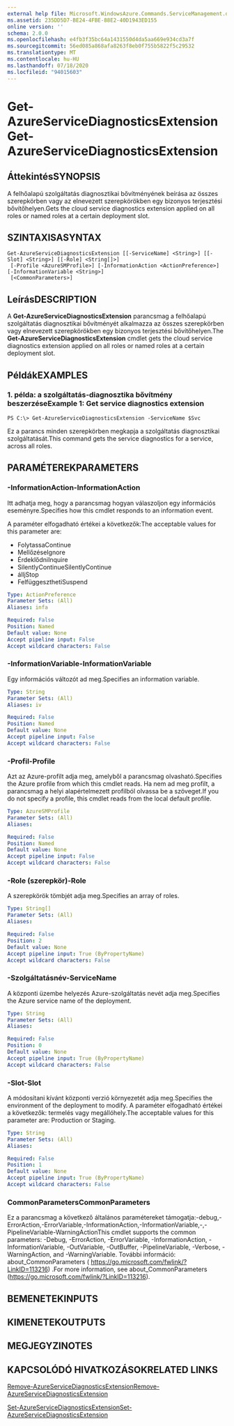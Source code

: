 ```yaml
---
external help file: Microsoft.WindowsAzure.Commands.ServiceManagement.dll-Help.xml
ms.assetid: 235DD5D7-BE24-4FBE-88E2-40D1943ED155
online version: ''
schema: 2.0.0
ms.openlocfilehash: e4fb3f35bc64a1431550d4da5aa669e934cd3a7f
ms.sourcegitcommit: 56ed085a868afa8263f8eb0f755b5822f5c29532
ms.translationtype: MT
ms.contentlocale: hu-HU
ms.lasthandoff: 07/18/2020
ms.locfileid: "94015603"
---
```

# <span data-ttu-id="5ceae-101">Get-AzureServiceDiagnosticsExtension</span><span class="sxs-lookup"><span data-stu-id="5ceae-101">Get-AzureServiceDiagnosticsExtension</span></span>

## <span data-ttu-id="5ceae-102">Áttekintés</span><span class="sxs-lookup"><span data-stu-id="5ceae-102">SYNOPSIS</span></span>
<span data-ttu-id="5ceae-103">A felhőalapú szolgáltatás diagnosztikai bővítményének beírása az összes szerepkörben vagy az elnevezett szerepkörökben egy bizonyos terjesztési bővítőhelyen.</span><span class="sxs-lookup"><span data-stu-id="5ceae-103">Gets the cloud service diagnostics extension applied on all roles or named roles at a certain deployment slot.</span></span>

## <span data-ttu-id="5ceae-104">SZINTAXISA</span><span class="sxs-lookup"><span data-stu-id="5ceae-104">SYNTAX</span></span>

```
Get-AzureServiceDiagnosticsExtension [[-ServiceName] <String>] [[-Slot] <String>] [[-Role] <String[]>]
 [-Profile <AzureSMProfile>] [-InformationAction <ActionPreference>] [-InformationVariable <String>]
 [<CommonParameters>]
```

## <span data-ttu-id="5ceae-105">Leírás</span><span class="sxs-lookup"><span data-stu-id="5ceae-105">DESCRIPTION</span></span>
<span data-ttu-id="5ceae-106">A **Get-AzureServiceDiagnosticsExtension** parancsmag a felhőalapú szolgáltatás diagnosztikai bővítményét alkalmazza az összes szerepkörben vagy elnevezett szerepkörökben egy bizonyos terjesztési bővítőhelyen.</span><span class="sxs-lookup"><span data-stu-id="5ceae-106">The **Get-AzureServiceDiagnosticsExtension** cmdlet gets the cloud service diagnostics extension applied on all roles or named roles at a certain deployment slot.</span></span>

## <span data-ttu-id="5ceae-107">Példák</span><span class="sxs-lookup"><span data-stu-id="5ceae-107">EXAMPLES</span></span>

### <span data-ttu-id="5ceae-108">1. példa: a szolgáltatás-diagnosztika bővítmény beszerzése</span><span class="sxs-lookup"><span data-stu-id="5ceae-108">Example 1: Get service diagnostics extension</span></span> 
```
PS C:\> Get-AzureServiceDiagnosticsExtension -ServiceName $Svc
```

<span data-ttu-id="5ceae-109">Ez a parancs minden szerepkörben megkapja a szolgáltatás diagnosztikai szolgáltatását.</span><span class="sxs-lookup"><span data-stu-id="5ceae-109">This command gets the service diagnostics for a service, across all roles.</span></span>

## <span data-ttu-id="5ceae-110">PARAMÉTEREK</span><span class="sxs-lookup"><span data-stu-id="5ceae-110">PARAMETERS</span></span>

### <span data-ttu-id="5ceae-111">-InformationAction</span><span class="sxs-lookup"><span data-stu-id="5ceae-111">-InformationAction</span></span>
<span data-ttu-id="5ceae-112">Itt adhatja meg, hogy a parancsmag hogyan válaszoljon egy információs eseményre.</span><span class="sxs-lookup"><span data-stu-id="5ceae-112">Specifies how this cmdlet responds to an information event.</span></span>

<span data-ttu-id="5ceae-113">A paraméter elfogadható értékei a következők:</span><span class="sxs-lookup"><span data-stu-id="5ceae-113">The acceptable values for this parameter are:</span></span>

- <span data-ttu-id="5ceae-114">Folytassa</span><span class="sxs-lookup"><span data-stu-id="5ceae-114">Continue</span></span>
- <span data-ttu-id="5ceae-115">Mellőzése</span><span class="sxs-lookup"><span data-stu-id="5ceae-115">Ignore</span></span>
- <span data-ttu-id="5ceae-116">Érdeklődni</span><span class="sxs-lookup"><span data-stu-id="5ceae-116">Inquire</span></span>
- <span data-ttu-id="5ceae-117">SilentlyContinue</span><span class="sxs-lookup"><span data-stu-id="5ceae-117">SilentlyContinue</span></span>
- <span data-ttu-id="5ceae-118">állj</span><span class="sxs-lookup"><span data-stu-id="5ceae-118">Stop</span></span>
- <span data-ttu-id="5ceae-119">Felfüggesztheti</span><span class="sxs-lookup"><span data-stu-id="5ceae-119">Suspend</span></span>

```yaml
Type: ActionPreference
Parameter Sets: (All)
Aliases: infa

Required: False
Position: Named
Default value: None
Accept pipeline input: False
Accept wildcard characters: False
```

### <span data-ttu-id="5ceae-120">-InformationVariable</span><span class="sxs-lookup"><span data-stu-id="5ceae-120">-InformationVariable</span></span>
<span data-ttu-id="5ceae-121">Egy információs változót ad meg.</span><span class="sxs-lookup"><span data-stu-id="5ceae-121">Specifies an information variable.</span></span>

```yaml
Type: String
Parameter Sets: (All)
Aliases: iv

Required: False
Position: Named
Default value: None
Accept pipeline input: False
Accept wildcard characters: False
```

### <span data-ttu-id="5ceae-122">-Profil</span><span class="sxs-lookup"><span data-stu-id="5ceae-122">-Profile</span></span>
<span data-ttu-id="5ceae-123">Azt az Azure-profilt adja meg, amelyből a parancsmag olvasható.</span><span class="sxs-lookup"><span data-stu-id="5ceae-123">Specifies the Azure profile from which this cmdlet reads.</span></span>
<span data-ttu-id="5ceae-124">Ha nem ad meg profilt, a parancsmag a helyi alapértelmezett profilból olvassa be a szöveget.</span><span class="sxs-lookup"><span data-stu-id="5ceae-124">If you do not specify a profile, this cmdlet reads from the local default profile.</span></span>

```yaml
Type: AzureSMProfile
Parameter Sets: (All)
Aliases: 

Required: False
Position: Named
Default value: None
Accept pipeline input: False
Accept wildcard characters: False
```

### <span data-ttu-id="5ceae-125">-Role (szerepkör)</span><span class="sxs-lookup"><span data-stu-id="5ceae-125">-Role</span></span>
<span data-ttu-id="5ceae-126">A szerepkörök tömbjét adja meg.</span><span class="sxs-lookup"><span data-stu-id="5ceae-126">Specifies an array of roles.</span></span>

```yaml
Type: String[]
Parameter Sets: (All)
Aliases: 

Required: False
Position: 2
Default value: None
Accept pipeline input: True (ByPropertyName)
Accept wildcard characters: False
```

### <span data-ttu-id="5ceae-127">-Szolgáltatásnév</span><span class="sxs-lookup"><span data-stu-id="5ceae-127">-ServiceName</span></span>
<span data-ttu-id="5ceae-128">A központi üzembe helyezés Azure-szolgáltatás nevét adja meg.</span><span class="sxs-lookup"><span data-stu-id="5ceae-128">Specifies the Azure service name of the deployment.</span></span>

```yaml
Type: String
Parameter Sets: (All)
Aliases: 

Required: False
Position: 0
Default value: None
Accept pipeline input: True (ByPropertyName)
Accept wildcard characters: False
```

### <span data-ttu-id="5ceae-129">-Slot</span><span class="sxs-lookup"><span data-stu-id="5ceae-129">-Slot</span></span>
<span data-ttu-id="5ceae-130">A módosítani kívánt központi verzió környezetét adja meg.</span><span class="sxs-lookup"><span data-stu-id="5ceae-130">Specifies the environment of the deployment to modify.</span></span>
<span data-ttu-id="5ceae-131">A paraméter elfogadható értékei a következők: termelés vagy megállóhely.</span><span class="sxs-lookup"><span data-stu-id="5ceae-131">The acceptable values for this parameter are: Production or Staging.</span></span>

```yaml
Type: String
Parameter Sets: (All)
Aliases: 

Required: False
Position: 1
Default value: None
Accept pipeline input: True (ByPropertyName)
Accept wildcard characters: False
```

### <span data-ttu-id="5ceae-132">CommonParameters</span><span class="sxs-lookup"><span data-stu-id="5ceae-132">CommonParameters</span></span>
<span data-ttu-id="5ceae-133">Ez a parancsmag a következő általános paramétereket támogatja:-debug,-ErrorAction,-ErrorVariable,-InformationAction,-InformationVariable,-,-PipelineVariable-WarningAction</span><span class="sxs-lookup"><span data-stu-id="5ceae-133">This cmdlet supports the common parameters: -Debug, -ErrorAction, -ErrorVariable, -InformationAction, -InformationVariable, -OutVariable, -OutBuffer, -PipelineVariable, -Verbose, -WarningAction, and -WarningVariable.</span></span> <span data-ttu-id="5ceae-134">További információ: about_CommonParameters ( https://go.microsoft.com/fwlink/?LinkID=113216) .</span><span class="sxs-lookup"><span data-stu-id="5ceae-134">For more information, see about_CommonParameters (https://go.microsoft.com/fwlink/?LinkID=113216).</span></span>

## <span data-ttu-id="5ceae-135">BEMENETEK</span><span class="sxs-lookup"><span data-stu-id="5ceae-135">INPUTS</span></span>

## <span data-ttu-id="5ceae-136">KIMENETEK</span><span class="sxs-lookup"><span data-stu-id="5ceae-136">OUTPUTS</span></span>

## <span data-ttu-id="5ceae-137">MEGJEGYZI</span><span class="sxs-lookup"><span data-stu-id="5ceae-137">NOTES</span></span>

## <span data-ttu-id="5ceae-138">KAPCSOLÓDÓ HIVATKOZÁSOK</span><span class="sxs-lookup"><span data-stu-id="5ceae-138">RELATED LINKS</span></span>

[<span data-ttu-id="5ceae-139">Remove-AzureServiceDiagnosticsExtension</span><span class="sxs-lookup"><span data-stu-id="5ceae-139">Remove-AzureServiceDiagnosticsExtension</span></span>](./Remove-AzureServiceDiagnosticsExtension.md)

[<span data-ttu-id="5ceae-140">Set-AzureServiceDiagnosticsExtension</span><span class="sxs-lookup"><span data-stu-id="5ceae-140">Set-AzureServiceDiagnosticsExtension</span></span>](./Set-AzureServiceDiagnosticsExtension.md)


